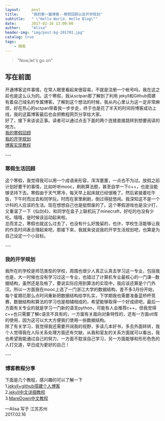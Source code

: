 ```yaml
---
layout:     post
title:      "我的第一篇博客--寒假回顾以及开学规划"
subtitle:   " \"Hello World, Hello Blog\""
date:       2017-02-16 13:00:00
author:     "Alisa"
header-img: "img/post-bg-201701.jpg"
catalog: true
tags:
    - 随笔
---
```


>"Now,let's go on"

## 写在前面
开通博客这件事情，在常人眼里看起来很容易，不就是注册一个帐号吗，我在这之前也是这么认为的。这个寒假，我从sctpan那了解到了利用 jekyll和Github搭建有着自己域名的专属博客。了解到这个想法的时候，我从内心里认为这一定非常麻烦，好在热心的sctpan带着我一步步走，终于也是花了半天的时间将博客成功上线，我的这篇博客最后也会把教程网页分享给大家。  
好了，接下来谈谈正事。读者可以通过点击下面的两个连接直接跳转到想要阅读的地方。  
[我的寒假回顾](#build01)  
[我的开学规划](#build02)  
[博客实现教程](#build03)


<p id= "build01"></p>
---

### 寒假生活回顾  
这个寒假，我觉得我可以用一个成语来形容，浑浑噩噩，一点也不为过。放假之前计划好要干的事情，比如听听mooc，刷刷算法题，甚至自学一下c++，也是没能够坚持下去。寒假由于天气寒冷，每天早上起床就已经很晚了。然后紧接着吃午饭，下午时而出去和同学玩，时而在家里刷剧，倒过得挺悠闲。我深知这不是一个计科的人应该的生活。现在想想自己也是挺颓废的了。这个寒假游戏也是没少打，又重温了一下《仙剑4》，和同学在盒子上联机玩了minecraft，好吃的也没有少吃。嘻嘻，是时候该运动起来啦。  
总而言之，寒假也就这么过去了，也没有什么好挽留的，也许，学校生活能够让我的作息时间表合理起来吧，那接下来，我就来说说我的开学生活规划吧，也算是为自己设定一个小目标。


<p id="build02"></p>
---

### 我的开学规划  
我所在的学校是师范类型的学校，周围也很少人真正认真去学习这一专业，包括我也是，大一时候也没有学习过这一专业，也错过了计算机专业最核心的一门课--数据结构，虽然还是及格了，要说实际应用到算法的实现中，我应该还算是个门外汉。所以一方面我在mooc上选了一门浙江大学的数据结构，差不多3月份开始，每个星期花那么点时间重新把数据结构给学扎实，下学期我也需要准备蓝桥杯竞赛，数据结构和算法的学习也是相辅相成的，希望能够取得一个好成绩吧，最后一方面有关专业的就是学习一门新的语言python，可能有人会推荐c++，但我觉得c++也只需要了解c语言不具有的，一方面有关面向对象特性的，还有一方面stl库的使用，因为这可以大大方便我们使用一些数据结构。  
除了有关学习，我觉得我还需要开阔我的视野，多读几本好书，多去外面转转，我个人觉得我在人际关系处理方面还有欠缺，从我和室友的关系方面就可以看出，我也希望我能通过自己的努力，一方面不耽误自己学习，另一方面能够和形形色色的人打交道，早日成为更好的自己！


<p id="build03"></p>
---

### 博客教程分享

下面是几个教程，感兴趣的可以了解一下  
1.[jekyll+github搭建个人博客](https://bigballon.github.io/posts/jekyll-github.html)  
2.[jekyll中文详细教程](http://jekyllcn.com/)   
3.[MareDown中文教程](http://www.appinn.com/markdown/index.html#misc)

—Alisa 写于  江苏苏州  
2017.02.16



  